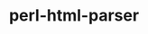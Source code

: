 ---
title: "perl-html-parser"
layout: cache
categories: [package, develop]
meta: {"versions": ["3.72"], "compilers": ["gcc@=11.1.0", "gcc@=11.4.0"], "oss": ["ubuntu20.04", "ubuntu22.04"], "platforms": ["linux"], "targets": ["x86_64_v3"], "stacks": ["data-vis-sdk", "e4s", "hep", "root"], "num_specs": 7, "num_specs_by_stack": {"root": 7, "data-vis-sdk": 3, "e4s": 4, "hep": 3}}
spec_details: [{"hash": "3qxgnasnnha6bb6hzwhz3qkg2ihs7e4r", "compiler": "gcc@=11.1.0", "versions": ["3.72"], "os": "ubuntu20.04", "platform": "linux", "target": "x86_64_v3", "variants": ["build_system=perl"], "stacks": ["root", "data-vis-sdk"], "size": "-", "tarball": "https://binaries.spack.io/develop/build_cache/linux-ubuntu20.04-x86_64_v3/gcc-11.1.0/perl-html-parser-3.72/linux-ubuntu20.04-x86_64_v3-gcc-11.1.0-perl-html-parser-3.72-3qxgnasnnha6bb6hzwhz3qkg2ihs7e4r.spack"}, {"hash": "uzcuv2n6zdfietas2anobnvh4mfuwtbv", "compiler": "gcc@=11.1.0", "versions": ["3.72"], "os": "ubuntu20.04", "platform": "linux", "target": "x86_64_v3", "variants": ["build_system=perl"], "stacks": ["root", "data-vis-sdk"], "size": "-", "tarball": "https://binaries.spack.io/develop/build_cache/linux-ubuntu20.04-x86_64_v3/gcc-11.1.0/perl-html-parser-3.72/linux-ubuntu20.04-x86_64_v3-gcc-11.1.0-perl-html-parser-3.72-uzcuv2n6zdfietas2anobnvh4mfuwtbv.spack"}, {"hash": "pwqlddvfoahbnu7vdbtwyhb5raif7wc7", "compiler": "gcc@=11.1.0", "versions": ["3.72"], "os": "ubuntu20.04", "platform": "linux", "target": "x86_64_v3", "variants": ["build_system=perl"], "stacks": ["root", "data-vis-sdk"], "size": "-", "tarball": "https://binaries.spack.io/develop/build_cache/linux-ubuntu20.04-x86_64_v3/gcc-11.1.0/perl-html-parser-3.72/linux-ubuntu20.04-x86_64_v3-gcc-11.1.0-perl-html-parser-3.72-pwqlddvfoahbnu7vdbtwyhb5raif7wc7.spack"}, {"hash": "kpd7r3fb44gbvh54zprid77lrbrgt6zo", "compiler": "gcc@=11.4.0", "versions": ["3.72"], "os": "ubuntu22.04", "platform": "linux", "target": "x86_64_v3", "variants": ["build_system=perl"], "stacks": ["root", "e4s", "hep"], "size": "-", "tarball": "https://binaries.spack.io/develop/build_cache/linux-ubuntu22.04-x86_64_v3/gcc-11.4.0/perl-html-parser-3.72/linux-ubuntu22.04-x86_64_v3-gcc-11.4.0-perl-html-parser-3.72-kpd7r3fb44gbvh54zprid77lrbrgt6zo.spack"}, {"hash": "ze25vy6xitn3dxtyekf2lvj5rslgyel7", "compiler": "gcc@=11.4.0", "versions": ["3.72"], "os": "ubuntu22.04", "platform": "linux", "target": "x86_64_v3", "variants": ["build_system=perl"], "stacks": ["root", "e4s", "hep"], "size": "-", "tarball": "https://binaries.spack.io/develop/build_cache/linux-ubuntu22.04-x86_64_v3/gcc-11.4.0/perl-html-parser-3.72/linux-ubuntu22.04-x86_64_v3-gcc-11.4.0-perl-html-parser-3.72-ze25vy6xitn3dxtyekf2lvj5rslgyel7.spack"}, {"hash": "x4uk4accz46roop2wjefe4lljhewndok", "compiler": "gcc@=11.4.0", "versions": ["3.72"], "os": "ubuntu22.04", "platform": "linux", "target": "x86_64_v3", "variants": ["build_system=perl"], "stacks": ["root", "e4s", "hep"], "size": "-", "tarball": "https://binaries.spack.io/develop/build_cache/linux-ubuntu22.04-x86_64_v3/gcc-11.4.0/perl-html-parser-3.72/linux-ubuntu22.04-x86_64_v3-gcc-11.4.0-perl-html-parser-3.72-x4uk4accz46roop2wjefe4lljhewndok.spack"}, {"hash": "mjzvajmbxchcl4o77xjoxbne7owz66xq", "compiler": "gcc@=11.4.0", "versions": ["3.72"], "os": "ubuntu22.04", "platform": "linux", "target": "x86_64_v3", "variants": ["build_system=perl"], "stacks": ["root", "e4s"], "size": "-", "tarball": "https://binaries.spack.io/develop/build_cache/linux-ubuntu22.04-x86_64_v3/gcc-11.4.0/perl-html-parser-3.72/linux-ubuntu22.04-x86_64_v3-gcc-11.4.0-perl-html-parser-3.72-mjzvajmbxchcl4o77xjoxbne7owz66xq.spack"}]
---